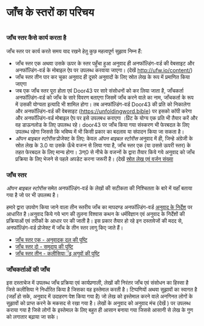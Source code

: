 # जाँच के स्तरों का परिचय

 #

### जाँच स्तर कैसे कार्य करता है

जाँच स्तर पर कार्य करते समय याद रखने हेतु कुछ महत्वपूर्ण सुझाव निम्न हैं:

* जाँच स्तर एक अथवा उसके ऊपर के स्तर पहुँचा हुआ अनुवाद ही अनफॉल्डिंग-वर्ड की वेबसाइट और अनफॉल्डिंग-वर्ड के मोबाइल ऐप पर उपलब्ध करवाया जाएगा। (देखें http://ufw.io/content/)
* जाँच स्तर तीन पार कर चुका अनुवाद ही दूसरे अनुवादों के लिए स्रोत लेख के रूप में प्रमाणित किया जाएगा
* जब एक जाँच स्तर पूरा होता एवं Door43 पर सारे संसोधनों को कर लिया जाता है, जाँचकर्ता अनफॉल्डिंग-वर्ड को जाँच के सारे विवरण बताएगा जिसमें जाँच करने वाले का नाम, जाँचकर्ता के रूप में उसकी योग्यता इत्यादि भी शामिल होगा। तब अनफॉल्डिंग-वर्ड Door43 की प्रति को निकालेगा और अनफॉल्डिंग-वर्ड की वेबसाइट (https://unfoldingword.bible) पर इसको कॉपी करेगा और अनफॉल्डिंग-वर्ड मोबाइल ऐप पर इसे उपलबध कराएगा ।प्रिंट के योग्य एक प्रति भी तैयार करें और वह डाऊनलोड के लिए उपलब्ध रहे। door43 पर जाँच किया गया संस्करण भी फेरबदल के लिए उपलब्ध रहेगा जिससे कि भविष्य में भी किसी प्रकार का बदलाव या संपादन किया जा सकता है।
* *ऑपन बाइबल स्टोरीस* प्रोजेक्ट के लिए: केवल *ऑपन बाइबल स्टोरीस* अनुवाद में ही, जिन्हे अंग्रेजी के स्रोत लेख के 3.0 या उसके ऊँचे वजऱ्न से लिया गया है, जाँच स्तर एक (या उससे ऊपरी स्तर) के तहत फेरबदल के लिए मान्य होगा। 3ण्0 से नीचे के वजऱ्नों के द्वारा तैयार किये गये अनुवाद को जाँच प्रक्रिया के लिए भेजने से पहले अपडेट करना जरूरी है। (देखें [स्रोत लेख एवं वर्जन संख्या](../../translate/translate-source-version/01.md)

### जाँच स्तर

*ऑपन बाइबल स्टोरीस* समेत अनफॉल्डिंग-वर्ड के लेखों की सटीकता की निश्चितता के बारे में यहाँ बताया गया है जो  पर भी उपलब्घ है।

हमारे द्वारा उपयोग किया जाने वाला तीन स्तरीय जाँच का मापदण्ड अनफॉल्डिंग-वर्ड  [अनुवाद के निर्देश](../../intro/translation-guidelines/01.md) पर आधारित है।अनुवाद किये गये भाग की तुलना विश्वास कथन के धर्मविज्ञान एवं अनुवाद के निर्देशों की प्रक्रियाओं एवं तरीकों के आधार पर की जाती है। इस प्रकार तैयार हो रहे इन दस्तावेजों की मदद से, अनफॉल्डिंग-वर्ड प्रोजेक्ट में जाँच के तीन स्तर लागु किए जाते हैं।

* [जाँच स्तर एक - अनुवादक दल की पुष्टि](../level1/01.md)
* [जाँच स्तर दो - समुदाय की पुष्टि](../level2/01.md)
* [जाँच स्तर तीन - कलीसियार्इ अगुवों की पुष्टि](../level3/01.md)


### जाँचकर्ताओं की जाँच

इस दस्ताचेज में उपलब्ध जाँच प्रक्रिया एवं कार्यप्रणाली, लेखों की निरंतर जाँच एवं संसोधन का हिस्सा है जिसे कलीसिया ने निर्धारित किया है जिसका वह इस्तेमाल करती है। टिप्पणियों अथवा सुझावों का स्वागत है (जहाँ हो सके, अनुवाद में उदाहरण पेश किया गया है) जो लेख को इस्तेमाल करने वाले अनगिनत लोगों के सुझावों को प्राप्त करने के मकसद से रखा गया है। लेखों के अनुवाद को अनुवाद मंच (देखें ) पर उपलब्ध कराया गया है जिसे लोगों के इस्तेमाल के लिए बहुत ही आसान बनाया गया जिससे आसानी से लेख के गुण को लगातार बढ़ाया जा सके।
